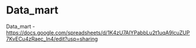 # Data_mart
Data_mart - https://docs.google.com/spreadsheets/d/1K4zU7AIYPabbLu2t1uqA9lcuZUP7KvECu4zRaec_In4/edit?usp=sharing
